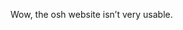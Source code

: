 <!--
id: 219670907
link: http://kevinisom.info/post/219670907/wow-the-osh-website-isnt-very-usable
slug: wow-the-osh-website-isnt-very-usable
date: Thu Oct 22 2009 16:57:33 GMT+1300 (NZDT)
raw: {"blog_name":"kevinisom","id":219670907,"post_url":"http://kevinisom.info/post/219670907/wow-the-osh-website-isnt-very-usable","slug":"wow-the-osh-website-isnt-very-usable","type":"text","date":"2009-10-22 03:57:33 GMT","timestamp":1256183853,"state":"published","format":"html","reblog_key":"2z3KbClI","tags":[],"short_url":"http://tmblr.co/Zw68YyD5_bx","highlighted":[],"feed_item":"http://twitter.com/kev_nz/statuses/5060777456","from_feed_id":"650289","note_count":0,"title":null,"body":"<p>Wow, the osh website isn&#8217;t very usable.</p>"}
publish: 2009-10-022
tags: 
title: null
-->


Wow, the osh website isn’t very usable.



